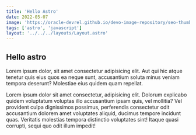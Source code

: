 ```yaml
---
title: 'Hello Astro'
date: 2022-05-07
image: 'https://oracle-devrel.github.io/devo-image-repository/seo-thumbnails/JavaScript---Thumbnail-1200-x-630.jpg'
tags: ['astro', 'javascript']
layout: '../../../layouts/Layout.astro'
---
```


## Hello astro

Lorem ipsum dolor, sit amet consectetur adipisicing elit. Aut qui hic atque tenetur quis eius quos ea neque sunt, accusantium soluta minus veniam tempora deserunt? Molestiae eius quidem quam repellat.

Lorem ipsum dolor sit amet consectetur, adipisicing elit. Dolorum explicabo quidem voluptatum voluptas illo accusantium ipsam quis, vel mollitia? Vel provident culpa dignissimos possimus, perferendis consectetur odit accusantium dolorem amet voluptates aliquid, ducimus tempore incidunt quas. Veritatis molestias tempora distinctio voluptates sint! Itaque quasi corrupti, sequi quo odit illum impedit!
